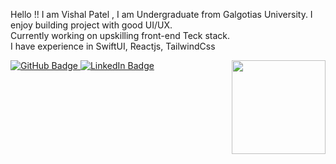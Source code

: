 
Hello !! I am Vishal Patel , I am Undergraduate from Galgotias University. I enjoy building project with good UI/UX.
<br>Currently working on upskilling front-end Teck stack.
<br>I have experience in SwiftUI, Reactjs, TailwindCss

  <a href="https://github.com/vvishalpatel">
    <img src="https://img.shields.io/github/followers/vvishalpatel?label=GitHub&style=social" alt="GitHub Badge" />
  </a>
 <a href="https://www.linkedin.com/in/vishal05patel/">
    <img src="https://github.com/user-attachments/assets/76d8273a-dd89-44f5-a89a-749a7f266ff4" alt="LinkedIn Badge" />
  </a>

<img align='right' src= 'https://github.com/user-attachments/assets/beded9ed-f5e8-45bb-996f-0b34b3704daf'  width='150"'>


